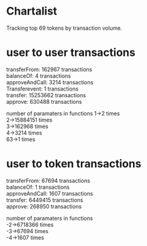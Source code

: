 # Chartalist

Tracking top 69 tokens by transaction volume.


# user to user transactions

 transferFrom: 162967 transactions  
 balanceOf: 4 transactions  
 approveAndCall: 3214 transactions   
 Transferevent: 1 transactions  
 transfer: 15253662 transactions  
 approve: 630488 transactions  

number of paramaters in functions 
1->2 times  
2->15884151 times  
3->162968 times  
4->3214 times  
63->1 times  



# user to token transactions
 

transferFrom: 67694 transactions  
balanceOf: 1 transactions  
approveAndCall: 1607 transactions  
transfer: 6449415 transactions  
approve: 268950 transactions  

number of paramaters in functions   
-2->6718366 times  
-3->67694 times  
-4->1607 times  
